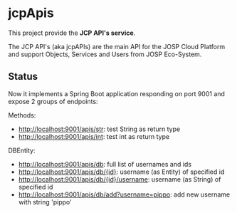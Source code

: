 # jcpApis

This project provide the **JCP API's service**.

The JCP API's (aka jcpAPIs) are the main API for the JOSP Cloud Platform and
support Objects, Services and Users from JOSP Eco-System.


## Status

Now it implements a Spring Boot application responding on port 9001 and
expose 2 groups of endpoints:

Methods:
* [http://localhost:9001/apis/str](): test String as return type
* [http://localhost:9001/apis/int](): test int as return type

DBEntity:
* [http://localhost:9001/apis/db](): full list of usernames and ids
* [http://localhost:9001/apis/db/{id}](): username (as Entity) of specified id
* [http://localhost:9001/apis/db/{id}/username](): username (as String) of specified id
* [http://localhost:9001/apis/db/add?username=pippo](): add new username with string 'pippo'
